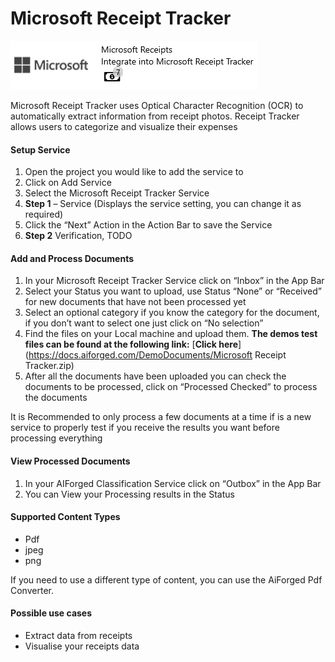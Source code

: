 # Microsoft Receipt Tracker

![](../assets/40.png)

Microsoft Receipt Tracker uses Optical Character Recognition \(OCR\) to automatically extract information from receipt photos. Receipt Tracker allows users to categorize and visualize their expenses

#### Setup Service

1. Open the project you would like to add the service to
2. Click on Add Service
3. Select the Microsoft Receipt Tracker Service
4. **Step 1** – Service \(Displays the service setting, you can change it as required\)
5. Click the “Next” Action in the Action Bar to save the Service
6. **Step 2** Verification, TODO

#### Add and Process Documents

1. In your Microsoft Receipt Tracker Service click on “Inbox” in the App Bar
2. Select your Status you want to upload, use Status “None” or “Received” for new documents that have not been processed yet
3. Select an optional category if you know the category for the document, if you don’t want to select one just click on “No selection”
4. Find the files on your Local machine and upload them. **The demos test files can be found at the following link:** [**Click here**](https://docs.aiforged.com/DemoDocuments/Microsoft Receipt Tracker.zip)
5. After all the documents have been uploaded you can check the documents to be processed, click on “Processed Checked” to process the documents

It is Recommended to only process a few documents at a time if is a new service to properly test if you receive the results you want before processing everything

#### View Processed Documents

1. In your AIForged Classification Service click on “Outbox” in the App Bar
2. You can View your Processing results in the Status

#### Supported Content Types

* Pdf
* jpeg
* png

If you need to use a different type of content, you can use the AiForged Pdf Converter.

#### Possible use cases

* Extract data from receipts
* Visualise your receipts data

